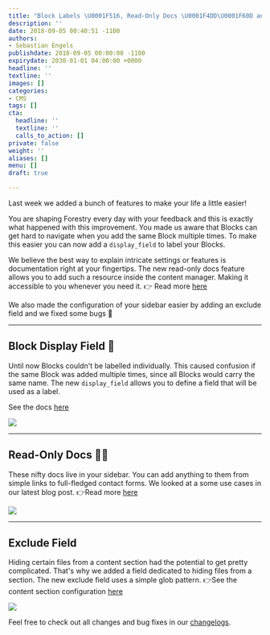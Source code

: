 ```yaml
---
title: "Block Labels \U0001F516, Read-Only Docs \U0001F4DD\U0001F60D and More"
description: ''
date: 2018-09-05 00:40:51 -1100
authors:
- Sebastian Engels
publishdate: 2018-09-05 00:00:00 -1100
expirydate: 2030-01-01 04:00:00 +0000
headline: ''
textline: ''
images: []
categories:
- CMS
tags: []
cta:
  headline: ''
  textline: ''
  calls_to_action: []
private: false
weight: ''
aliases: []
menu: []
draft: true

---
```

Last week we added a bunch of features to make your life a little easier!

You are shaping Forestry every day with your feedback and this is exactly what happened with this improvement. You made us aware that Blocks can get hard to navigate when you add the same Block multiple times. To make this easier you can now add a `display_field` to label your Blocks.

We believe the best way to explain intricate settings or features is documentation right at your fingertips. The new read-only docs feature allows you to add such a resource inside the content manager. Making it accessible to you whenever you need it. 👉 Read more [here](https://forestry.io/blog/create-in-app-documentation-for-content-editors/)

We also made the configuration of your sidebar easier by adding an exclude field and we fixed some bugs 🐛

***

## Block Display Field 🔖

Until now Blocks couldn't be labelled individually. This caused confusion if the same Block was added multiple times, since all Blocks would carry the same name. The new `display_field` allows you to define a field that will be used as a label.

See the docs [here](https://forestry.io/docs/settings/front-matter-templates#display-field)

![](https://downloads.intercomcdn.com/i/o/74948340/df1097781d0e34d51d7bdb4b/partial_template_display_field.png)

***

## Read-Only Docs 📝😍

These nifty docs live in your sidebar. You can add anything to them from simple links to full-fledged contact forms. We looked at a some use cases in our latest blog post. 👉Read more [here](https://forestry.io/blog/create-in-app-documentation-for-content-editors/)

![](https://downloads.intercomcdn.com/i/o/74949100/3fc78db6ab9d6160bacb6f56/read-only-documentation.png)

***

## Exclude Field

Hiding certain files from a content section had the potential to get pretty complicated. That's why we added a field dedicated to hiding files from a section. The new exclude field uses a simple glob pattern. 👉See the content section configuration [here](https://forestry.io/docs/settings/content-sections/)

![](https://downloads.intercomcdn.com/i/o/74958160/9c6cfa72409f11cd94269450/exclude_glob_pattern.png)

Feel free to check out all changes and bug fixes in our [changelogs](https://forestry.io/docs/changelog/).